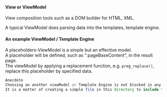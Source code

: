 #### View or ViewModel

View composition tools such as a DOM builder for HTML, XML. 

A typical ViewModel does parsing data into the templates, template engine.

#### An example ViewModel / Template Engine
A placeholders-ViewModel is a simple but an effective model.  
A placeholder will be defined, such as ":pageBaseContent", in the result page.  
The viewModel by applying a replacement function, e.g. `preg_replace()`, replace this
placeholder by specified data.


```php
Anecdote  
Choosing an another viewModel or Template Engine is not blocked in any of sense.  
It is a matter of creating a simple file in this directory to include the component of choice. 
```


